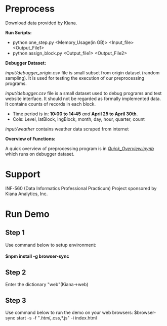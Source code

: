 # Preprocess
Download data provided by Kiana.

**Run Scripts:**
* python one_step.py <Memory_Usage(in GB)> <Input_file> <Output_File1>
* python assign_block.py <Output_file1> <Output_File2>

**Debugger Dataset:**

*input/debugger_origin.csv* file is small subset from origin dataset (random sampling). It is used for testing the execution of our preprocessing programs.

*input/debugger.csv* file is a small dataset used to debug programs and test website interface. It should not be regarded as formally implemented data. It contains counts of records in each block.
* Time period is in: **10:00 to 14:45** *and* **April 25 to April 30th**.
* Cols: Level, latBlock, lngBlock, month, day, hour, quarter, count

*input/weather* contains weather data scraped from internet

**Overview of Functions:**

A quick overview of preprocessing program is in *[Quick_Overview.ipynb](./Quick_Overview.ipynb)* which runs on debugger dataset.

# Support
INF-560 (Data Informatics Professional Practicum) Project sponsored by Kiana Analytics, Inc.

# Run Demo
## Step 1
Use command below to setup environment:
#### $npm install -g browser-sync
## Step 2
Enter the dictionary "web"(Kiana->web)
## Step 3
Use command below to run the demo on your web browsers:
$browser-sync start -s -f "*.html,*.css,*.js" -i index.html
